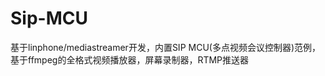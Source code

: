 Sip-MCU
=======

基于linphone/mediastreamer开发，内置SIP MCU(多点视频会议控制器)范例， 基于ffmpeg的全格式视频播放器，屏幕录制器，RTMP推送器
